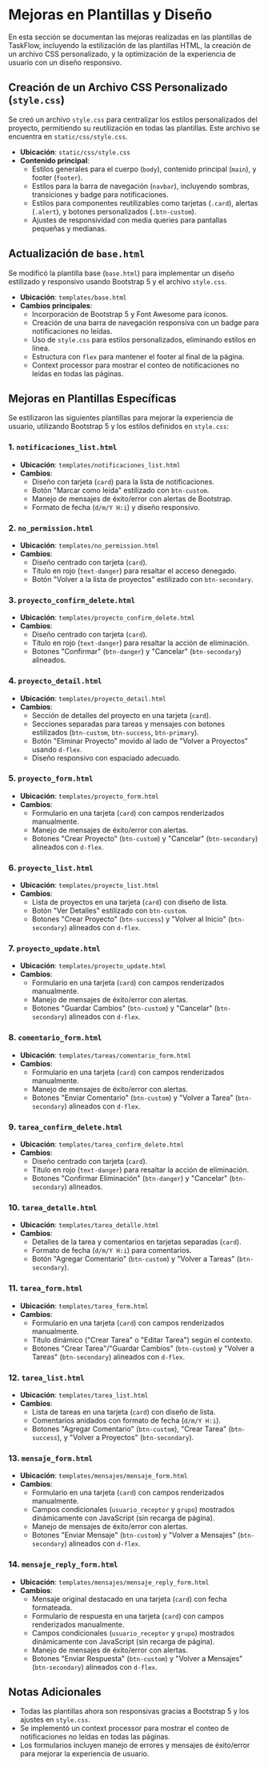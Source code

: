 # Mejoras en Plantillas y Diseño

En esta sección se documentan las mejoras realizadas en las plantillas de TaskFlow, incluyendo la estilización de las plantillas HTML, la creación de un archivo CSS personalizado, y la optimización de la experiencia de usuario con un diseño responsivo.

## Creación de un Archivo CSS Personalizado (`style.css`)

Se creó un archivo `style.css` para centralizar los estilos personalizados del proyecto, permitiendo su reutilización en todas las plantillas. Este archivo se encuentra en `static/css/style.css`.

- **Ubicación**: `static/css/style.css`
- **Contenido principal**:
  - Estilos generales para el cuerpo (`body`), contenido principal (`main`), y footer (`footer`).
  - Estilos para la barra de navegación (`navbar`), incluyendo sombras, transiciones y badge para notificaciones.
  - Estilos para componentes reutilizables como tarjetas (`.card`), alertas (`.alert`), y botones personalizados (`.btn-custom`).
  - Ajustes de responsividad con media queries para pantallas pequeñas y medianas.

## Actualización de `base.html`

Se modificó la plantilla base (`base.html`) para implementar un diseño estilizado y responsivo usando Bootstrap 5 y el archivo `style.css`.

- **Ubicación**: `templates/base.html`
- **Cambios principales**:
  - Incorporación de Bootstrap 5 y Font Awesome para íconos.
  - Creación de una barra de navegación responsiva con un badge para notificaciones no leídas.
  - Uso de `style.css` para estilos personalizados, eliminando estilos en línea.
  - Estructura con `flex` para mantener el footer al final de la página.
  - Context processor para mostrar el conteo de notificaciones no leídas en todas las páginas.

## Mejoras en Plantillas Específicas

Se estilizaron las siguientes plantillas para mejorar la experiencia de usuario, utilizando Bootstrap 5 y los estilos definidos en `style.css`:

### 1. `notificaciones_list.html`
- **Ubicación**: `templates/notificaciones_list.html`
- **Cambios**:
  - Diseño con tarjeta (`card`) para la lista de notificaciones.
  - Botón "Marcar como leída" estilizado con `btn-custom`.
  - Manejo de mensajes de éxito/error con alertas de Bootstrap.
  - Formato de fecha (`d/m/Y H:i`) y diseño responsivo.

### 2. `no_permission.html`
- **Ubicación**: `templates/no_permission.html`
- **Cambios**:
  - Diseño centrado con tarjeta (`card`).
  - Título en rojo (`text-danger`) para resaltar el acceso denegado.
  - Botón "Volver a la lista de proyectos" estilizado con `btn-secondary`.

### 3. `proyecto_confirm_delete.html`
- **Ubicación**: `templates/proyecto_confirm_delete.html`
- **Cambios**:
  - Diseño centrado con tarjeta (`card`).
  - Título en rojo (`text-danger`) para resaltar la acción de eliminación.
  - Botones "Confirmar" (`btn-danger`) y "Cancelar" (`btn-secondary`) alineados.

### 4. `proyecto_detail.html`
- **Ubicación**: `templates/proyecto_detail.html`
- **Cambios**:
  - Sección de detalles del proyecto en una tarjeta (`card`).
  - Secciones separadas para tareas y mensajes con botones estilizados (`btn-custom`, `btn-success`, `btn-primary`).
  - Botón "Eliminar Proyecto" movido al lado de "Volver a Proyectos" usando `d-flex`.
  - Diseño responsivo con espaciado adecuado.

### 5. `proyecto_form.html`
- **Ubicación**: `templates/proyecto_form.html`
- **Cambios**:
  - Formulario en una tarjeta (`card`) con campos renderizados manualmente.
  - Manejo de mensajes de éxito/error con alertas.
  - Botones "Crear Proyecto" (`btn-custom`) y "Cancelar" (`btn-secondary`) alineados con `d-flex`.

### 6. `proyecto_list.html`
- **Ubicación**: `templates/proyecto_list.html`
- **Cambios**:
  - Lista de proyectos en una tarjeta (`card`) con diseño de lista.
  - Botón "Ver Detalles" estilizado con `btn-custom`.
  - Botones "Crear Proyecto" (`btn-success`) y "Volver al Inicio" (`btn-secondary`) alineados con `d-flex`.

### 7. `proyecto_update.html`
- **Ubicación**: `templates/proyecto_update.html`
- **Cambios**:
  - Formulario en una tarjeta (`card`) con campos renderizados manualmente.
  - Manejo de mensajes de éxito/error con alertas.
  - Botones "Guardar Cambios" (`btn-custom`) y "Cancelar" (`btn-secondary`) alineados con `d-flex`.

### 8. `comentario_form.html`
- **Ubicación**: `templates/tareas/comentario_form.html`
- **Cambios**:
  - Formulario en una tarjeta (`card`) con campos renderizados manualmente.
  - Manejo de mensajes de éxito/error con alertas.
  - Botones "Enviar Comentario" (`btn-custom`) y "Volver a Tarea" (`btn-secondary`) alineados con `d-flex`.

### 9. `tarea_confirm_delete.html`
- **Ubicación**: `templates/tarea_confirm_delete.html`
- **Cambios**:
  - Diseño centrado con tarjeta (`card`).
  - Título en rojo (`text-danger`) para resaltar la acción de eliminación.
  - Botones "Confirmar Eliminación" (`btn-danger`) y "Cancelar" (`btn-secondary`) alineados.

### 10. `tarea_detalle.html`
- **Ubicación**: `templates/tarea_detalle.html`
- **Cambios**:
  - Detalles de la tarea y comentarios en tarjetas separadas (`card`).
  - Formato de fecha (`d/m/Y H:i`) para comentarios.
  - Botón "Agregar Comentario" (`btn-custom`) y "Volver a Tareas" (`btn-secondary`).

### 11. `tarea_form.html`
- **Ubicación**: `templates/tarea_form.html`
- **Cambios**:
  - Formulario en una tarjeta (`card`) con campos renderizados manualmente.
  - Título dinámico ("Crear Tarea" o "Editar Tarea") según el contexto.
  - Botones "Crear Tarea"/"Guardar Cambios" (`btn-custom`) y "Volver a Tareas" (`btn-secondary`) alineados con `d-flex`.

### 12. `tarea_list.html`
- **Ubicación**: `templates/tarea_list.html`
- **Cambios**:
  - Lista de tareas en una tarjeta (`card`) con diseño de lista.
  - Comentarios anidados con formato de fecha (`d/m/Y H:i`).
  - Botones "Agregar Comentario" (`btn-custom`), "Crear Tarea" (`btn-success`), y "Volver a Proyectos" (`btn-secondary`).

### 13. `mensaje_form.html`
- **Ubicación**: `templates/mensajes/mensaje_form.html`
- **Cambios**:
  - Formulario en una tarjeta (`card`) con campos renderizados manualmente.
  - Campos condicionales (`usuario_receptor` y `grupo`) mostrados dinámicamente con JavaScript (sin recarga de página).
  - Manejo de mensajes de éxito/error con alertas.
  - Botones "Enviar Mensaje" (`btn-custom`) y "Volver a Mensajes" (`btn-secondary`) alineados con `d-flex`.

### 14. `mensaje_reply_form.html`
- **Ubicación**: `templates/mensajes/mensaje_reply_form.html`
- **Cambios**:
  - Mensaje original destacado en una tarjeta (`card`) con fecha formateada.
  - Formulario de respuesta en una tarjeta (`card`) con campos renderizados manualmente.
  - Campos condicionales (`usuario_receptor` y `grupo`) mostrados dinámicamente con JavaScript (sin recarga de página).
  - Manejo de mensajes de éxito/error con alertas.
  - Botones "Enviar Respuesta" (`btn-custom`) y "Volver a Mensajes" (`btn-secondary`) alineados con `d-flex`.

## Notas Adicionales
- Todas las plantillas ahora son responsivas gracias a Bootstrap 5 y los ajustes en `style.css`.
- Se implementó un context processor para mostrar el conteo de notificaciones no leídas en todas las páginas.
- Los formularios incluyen manejo de errores y mensajes de éxito/error para mejorar la experiencia de usuario.
